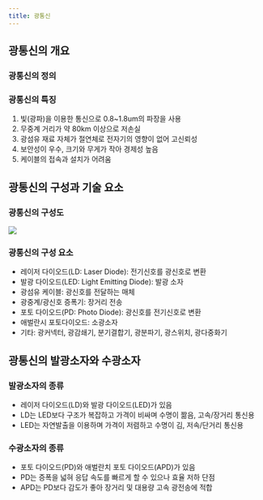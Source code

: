 ```yaml
---
title: 광통신
---
```


## 광통신의 개요
### 광통신의 정의

### 광통신의 특징
1. 빛(광파)을 이용한 통신으로 0.8~1.8um의 파장을 사용
1. 무중계 거리가 약 80km 이상으로 저손실
1. 광섬유 재료 자체가 절연체로 전자기의 영향이 없어 고신뢰성
1. 보안성이 우수, 크기와 무게가 작아 경제성 높음
1. 케이블의 접속과 설치가 어려움

## 광통신의 구성과 기술 요소
### 광통신의 구성도
![](http://www.kapid.org/img/contents/p_822_1.jpg)

### 광통신의 구성 요소
* 레이저 다이오드(LD: Laser Diode): 전기신호를 광신호로 변환
* 발광 다이오드(LED: Light Emitting Diode): 발광 소자
* 광섬유 케이블: 광신호를 전달하는 매체
* 광중계/광신호 증폭기: 장거리 전송
* 포토 다이오드(PD: Photo Diode): 광신호를 전기신호로 변환
* 애벌란시 포토다이오드: 소광소자
* 기타: 광커넥터, 광감쇄기, 분기결합기, 광분파기, 광스위치, 광다중화기

## 광통신의 발광소자와 수광소자
### 발광소자의 종류
* 레이저 다이오드(LD)와 발광 다이오드(LED)가 있음
* LD는 LED보다 구조가 복잡하고 가격이 비싸며 수명이 짦음, 고속/장거리 통신용
* LED는 자연발출을 이용하며 가격이 저렴하고 수명이 김, 저속/단거리 통신용

### 수광소자의 종류
* 포토 다이오드(PD)와 애벌란치 포토 다이오드(APD)가 있음
* PD는 증폭을 넓혀 응답 속도를 빠르게 할 수 있으나 효율 저하 단점
* APD는 PD보다 감도가 좋아 장거리 및 대용량 고속 광전송에 적합
